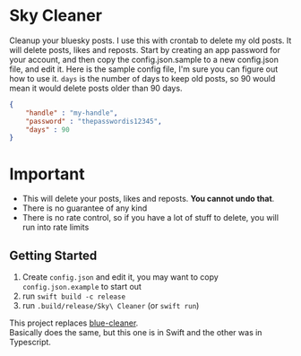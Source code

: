# Sky Cleaner

Cleanup your bluesky posts.
I use this with crontab to delete my old posts.
It will delete posts, likes and reposts.
Start by creating an app password for your account, and then copy the config.json.sample to a new config.json file, and edit it.
Here is the sample config file, I'm sure you can figure out how to use it.
`days` is the number of days to keep old posts, so 90 would mean it would delete posts older than 90 days.

```json
{
    "handle" : "my-handle",
    "password" : "thepasswordis12345",
    "days" : 90
}
```

# Important

* This will delete your posts, likes and reposts. **You cannot undo that**.
* There is no guarantee of any kind
* There is no rate control, so if you have a lot of stuff to delete, you will run into rate limits

## Getting Started

1. Create `config.json` and edit it, you may want to copy `config.json.example` to start out
1. run `swift build -c release`
1. run `.build/release/Sky\ Cleaner` (or `swift run`)

This project replaces [blue-cleaner](https://github.com/moshegottlieb/blue-cleaner).  
Basically does the same, but this one is in Swift and the other was in Typescript.
